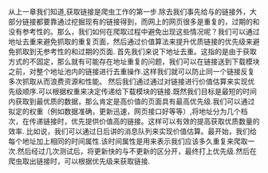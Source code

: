 ﻿
  从上一章我们知道,获取链接是爬虫工作的第一步.除去我们事先给与的链接外，大部分链接都要靠通过挖掘现有的链接得到，而网上的网页很多是重复的，过期的和没有参考性的。那么，我们如何在爬取过程中避免出现这些情况呢？我们可以通过地址去重来避免抓取的重复页面，然后通过价值算法来提升优质链接的优先级来避免抓取到无参考性的和过期的页面.
首先我们来说下地址去重。这指的是由于获取方式的不固定，那么就有可能存在地址重复的问题，我们可以在链接送到下载模块之前，对整个地址池内的链接进行去重操作.这样我们就可以防止同一个链接反复多次抓取从而浪费资源和性能。
然后我们通过通过对链接进行价值估算来实现优先级顺序.可以根据权重来决定传递给下载模块的链接.既然我们目标是最短的时间内获取到最优质的数据，那么肯定是高价值的页面具有最高优先级.我们可以通过拟定的权重（例如数据准确，更新迅速，网页接口好等等）,将地址分为几个档次，在传递链接时，优先提供价值高的链接。这样可以有效的提高获取优质数量的效率.
比如说，我们可以通过日后讲的消息队列来实现价值估算。最开始，我们给每个地址加上相同的时间属性.该时间属性是用来表示我们应该多久重复来爬取一次.然后经过几次测试后，将更新快的与不更新的区分开，最终打上优先级.然后在爬虫取出链接时，可以根据优先级来获取链接.
